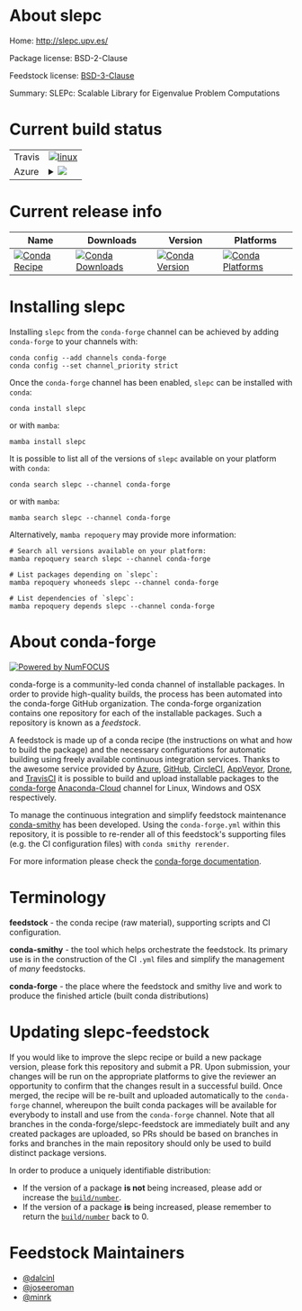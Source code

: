 About slepc
===========

Home: http://slepc.upv.es/

Package license: BSD-2-Clause

Feedstock license: [BSD-3-Clause](https://github.com/conda-forge/slepc-feedstock/blob/main/LICENSE.txt)

Summary: SLEPc: Scalable Library for Eigenvalue Problem Computations

Current build status
====================


<table><tr>
    <td>Travis</td>
    <td>
      <a href="https://app.travis-ci.com/conda-forge/slepc-feedstock">
        <img alt="linux" src="https://img.shields.io/travis/com/conda-forge/slepc-feedstock/main.svg?label=Linux">
      </a>
    </td>
  </tr>
    
  <tr>
    <td>Azure</td>
    <td>
      <details>
        <summary>
          <a href="https://dev.azure.com/conda-forge/feedstock-builds/_build/latest?definitionId=1925&branchName=main">
            <img src="https://dev.azure.com/conda-forge/feedstock-builds/_apis/build/status/slepc-feedstock?branchName=main">
          </a>
        </summary>
        <table>
          <thead><tr><th>Variant</th><th>Status</th></tr></thead>
          <tbody><tr>
              <td>linux_64_mpimpichscalarcomplex</td>
              <td>
                <a href="https://dev.azure.com/conda-forge/feedstock-builds/_build/latest?definitionId=1925&branchName=main">
                  <img src="https://dev.azure.com/conda-forge/feedstock-builds/_apis/build/status/slepc-feedstock?branchName=main&jobName=linux&configuration=linux%20linux_64_mpimpichscalarcomplex" alt="variant">
                </a>
              </td>
            </tr><tr>
              <td>linux_64_mpimpichscalarreal</td>
              <td>
                <a href="https://dev.azure.com/conda-forge/feedstock-builds/_build/latest?definitionId=1925&branchName=main">
                  <img src="https://dev.azure.com/conda-forge/feedstock-builds/_apis/build/status/slepc-feedstock?branchName=main&jobName=linux&configuration=linux%20linux_64_mpimpichscalarreal" alt="variant">
                </a>
              </td>
            </tr><tr>
              <td>linux_64_mpiopenmpiscalarcomplex</td>
              <td>
                <a href="https://dev.azure.com/conda-forge/feedstock-builds/_build/latest?definitionId=1925&branchName=main">
                  <img src="https://dev.azure.com/conda-forge/feedstock-builds/_apis/build/status/slepc-feedstock?branchName=main&jobName=linux&configuration=linux%20linux_64_mpiopenmpiscalarcomplex" alt="variant">
                </a>
              </td>
            </tr><tr>
              <td>linux_64_mpiopenmpiscalarreal</td>
              <td>
                <a href="https://dev.azure.com/conda-forge/feedstock-builds/_build/latest?definitionId=1925&branchName=main">
                  <img src="https://dev.azure.com/conda-forge/feedstock-builds/_apis/build/status/slepc-feedstock?branchName=main&jobName=linux&configuration=linux%20linux_64_mpiopenmpiscalarreal" alt="variant">
                </a>
              </td>
            </tr><tr>
              <td>linux_aarch64_mpimpichscalarcomplex</td>
              <td>
                <a href="https://dev.azure.com/conda-forge/feedstock-builds/_build/latest?definitionId=1925&branchName=main">
                  <img src="https://dev.azure.com/conda-forge/feedstock-builds/_apis/build/status/slepc-feedstock?branchName=main&jobName=linux&configuration=linux%20linux_aarch64_mpimpichscalarcomplex" alt="variant">
                </a>
              </td>
            </tr><tr>
              <td>linux_aarch64_mpimpichscalarreal</td>
              <td>
                <a href="https://dev.azure.com/conda-forge/feedstock-builds/_build/latest?definitionId=1925&branchName=main">
                  <img src="https://dev.azure.com/conda-forge/feedstock-builds/_apis/build/status/slepc-feedstock?branchName=main&jobName=linux&configuration=linux%20linux_aarch64_mpimpichscalarreal" alt="variant">
                </a>
              </td>
            </tr><tr>
              <td>linux_aarch64_mpiopenmpiscalarcomplex</td>
              <td>
                <a href="https://dev.azure.com/conda-forge/feedstock-builds/_build/latest?definitionId=1925&branchName=main">
                  <img src="https://dev.azure.com/conda-forge/feedstock-builds/_apis/build/status/slepc-feedstock?branchName=main&jobName=linux&configuration=linux%20linux_aarch64_mpiopenmpiscalarcomplex" alt="variant">
                </a>
              </td>
            </tr><tr>
              <td>linux_aarch64_mpiopenmpiscalarreal</td>
              <td>
                <a href="https://dev.azure.com/conda-forge/feedstock-builds/_build/latest?definitionId=1925&branchName=main">
                  <img src="https://dev.azure.com/conda-forge/feedstock-builds/_apis/build/status/slepc-feedstock?branchName=main&jobName=linux&configuration=linux%20linux_aarch64_mpiopenmpiscalarreal" alt="variant">
                </a>
              </td>
            </tr><tr>
              <td>linux_ppc64le_mpimpichscalarcomplex</td>
              <td>
                <a href="https://dev.azure.com/conda-forge/feedstock-builds/_build/latest?definitionId=1925&branchName=main">
                  <img src="https://dev.azure.com/conda-forge/feedstock-builds/_apis/build/status/slepc-feedstock?branchName=main&jobName=linux&configuration=linux%20linux_ppc64le_mpimpichscalarcomplex" alt="variant">
                </a>
              </td>
            </tr><tr>
              <td>linux_ppc64le_mpimpichscalarreal</td>
              <td>
                <a href="https://dev.azure.com/conda-forge/feedstock-builds/_build/latest?definitionId=1925&branchName=main">
                  <img src="https://dev.azure.com/conda-forge/feedstock-builds/_apis/build/status/slepc-feedstock?branchName=main&jobName=linux&configuration=linux%20linux_ppc64le_mpimpichscalarreal" alt="variant">
                </a>
              </td>
            </tr><tr>
              <td>linux_ppc64le_mpiopenmpiscalarcomplex</td>
              <td>
                <a href="https://dev.azure.com/conda-forge/feedstock-builds/_build/latest?definitionId=1925&branchName=main">
                  <img src="https://dev.azure.com/conda-forge/feedstock-builds/_apis/build/status/slepc-feedstock?branchName=main&jobName=linux&configuration=linux%20linux_ppc64le_mpiopenmpiscalarcomplex" alt="variant">
                </a>
              </td>
            </tr><tr>
              <td>linux_ppc64le_mpiopenmpiscalarreal</td>
              <td>
                <a href="https://dev.azure.com/conda-forge/feedstock-builds/_build/latest?definitionId=1925&branchName=main">
                  <img src="https://dev.azure.com/conda-forge/feedstock-builds/_apis/build/status/slepc-feedstock?branchName=main&jobName=linux&configuration=linux%20linux_ppc64le_mpiopenmpiscalarreal" alt="variant">
                </a>
              </td>
            </tr><tr>
              <td>osx_64_mpimpichscalarcomplex</td>
              <td>
                <a href="https://dev.azure.com/conda-forge/feedstock-builds/_build/latest?definitionId=1925&branchName=main">
                  <img src="https://dev.azure.com/conda-forge/feedstock-builds/_apis/build/status/slepc-feedstock?branchName=main&jobName=osx&configuration=osx%20osx_64_mpimpichscalarcomplex" alt="variant">
                </a>
              </td>
            </tr><tr>
              <td>osx_64_mpimpichscalarreal</td>
              <td>
                <a href="https://dev.azure.com/conda-forge/feedstock-builds/_build/latest?definitionId=1925&branchName=main">
                  <img src="https://dev.azure.com/conda-forge/feedstock-builds/_apis/build/status/slepc-feedstock?branchName=main&jobName=osx&configuration=osx%20osx_64_mpimpichscalarreal" alt="variant">
                </a>
              </td>
            </tr><tr>
              <td>osx_64_mpiopenmpiscalarcomplex</td>
              <td>
                <a href="https://dev.azure.com/conda-forge/feedstock-builds/_build/latest?definitionId=1925&branchName=main">
                  <img src="https://dev.azure.com/conda-forge/feedstock-builds/_apis/build/status/slepc-feedstock?branchName=main&jobName=osx&configuration=osx%20osx_64_mpiopenmpiscalarcomplex" alt="variant">
                </a>
              </td>
            </tr><tr>
              <td>osx_64_mpiopenmpiscalarreal</td>
              <td>
                <a href="https://dev.azure.com/conda-forge/feedstock-builds/_build/latest?definitionId=1925&branchName=main">
                  <img src="https://dev.azure.com/conda-forge/feedstock-builds/_apis/build/status/slepc-feedstock?branchName=main&jobName=osx&configuration=osx%20osx_64_mpiopenmpiscalarreal" alt="variant">
                </a>
              </td>
            </tr><tr>
              <td>osx_arm64_mpimpichscalarcomplex</td>
              <td>
                <a href="https://dev.azure.com/conda-forge/feedstock-builds/_build/latest?definitionId=1925&branchName=main">
                  <img src="https://dev.azure.com/conda-forge/feedstock-builds/_apis/build/status/slepc-feedstock?branchName=main&jobName=osx&configuration=osx%20osx_arm64_mpimpichscalarcomplex" alt="variant">
                </a>
              </td>
            </tr><tr>
              <td>osx_arm64_mpimpichscalarreal</td>
              <td>
                <a href="https://dev.azure.com/conda-forge/feedstock-builds/_build/latest?definitionId=1925&branchName=main">
                  <img src="https://dev.azure.com/conda-forge/feedstock-builds/_apis/build/status/slepc-feedstock?branchName=main&jobName=osx&configuration=osx%20osx_arm64_mpimpichscalarreal" alt="variant">
                </a>
              </td>
            </tr><tr>
              <td>osx_arm64_mpiopenmpiscalarcomplex</td>
              <td>
                <a href="https://dev.azure.com/conda-forge/feedstock-builds/_build/latest?definitionId=1925&branchName=main">
                  <img src="https://dev.azure.com/conda-forge/feedstock-builds/_apis/build/status/slepc-feedstock?branchName=main&jobName=osx&configuration=osx%20osx_arm64_mpiopenmpiscalarcomplex" alt="variant">
                </a>
              </td>
            </tr><tr>
              <td>osx_arm64_mpiopenmpiscalarreal</td>
              <td>
                <a href="https://dev.azure.com/conda-forge/feedstock-builds/_build/latest?definitionId=1925&branchName=main">
                  <img src="https://dev.azure.com/conda-forge/feedstock-builds/_apis/build/status/slepc-feedstock?branchName=main&jobName=osx&configuration=osx%20osx_arm64_mpiopenmpiscalarreal" alt="variant">
                </a>
              </td>
            </tr>
          </tbody>
        </table>
      </details>
    </td>
  </tr>
</table>

Current release info
====================

| Name | Downloads | Version | Platforms |
| --- | --- | --- | --- |
| [![Conda Recipe](https://img.shields.io/badge/recipe-slepc-green.svg)](https://anaconda.org/conda-forge/slepc) | [![Conda Downloads](https://img.shields.io/conda/dn/conda-forge/slepc.svg)](https://anaconda.org/conda-forge/slepc) | [![Conda Version](https://img.shields.io/conda/vn/conda-forge/slepc.svg)](https://anaconda.org/conda-forge/slepc) | [![Conda Platforms](https://img.shields.io/conda/pn/conda-forge/slepc.svg)](https://anaconda.org/conda-forge/slepc) |

Installing slepc
================

Installing `slepc` from the `conda-forge` channel can be achieved by adding `conda-forge` to your channels with:

```
conda config --add channels conda-forge
conda config --set channel_priority strict
```

Once the `conda-forge` channel has been enabled, `slepc` can be installed with `conda`:

```
conda install slepc
```

or with `mamba`:

```
mamba install slepc
```

It is possible to list all of the versions of `slepc` available on your platform with `conda`:

```
conda search slepc --channel conda-forge
```

or with `mamba`:

```
mamba search slepc --channel conda-forge
```

Alternatively, `mamba repoquery` may provide more information:

```
# Search all versions available on your platform:
mamba repoquery search slepc --channel conda-forge

# List packages depending on `slepc`:
mamba repoquery whoneeds slepc --channel conda-forge

# List dependencies of `slepc`:
mamba repoquery depends slepc --channel conda-forge
```


About conda-forge
=================

[![Powered by
NumFOCUS](https://img.shields.io/badge/powered%20by-NumFOCUS-orange.svg?style=flat&colorA=E1523D&colorB=007D8A)](https://numfocus.org)

conda-forge is a community-led conda channel of installable packages.
In order to provide high-quality builds, the process has been automated into the
conda-forge GitHub organization. The conda-forge organization contains one repository
for each of the installable packages. Such a repository is known as a *feedstock*.

A feedstock is made up of a conda recipe (the instructions on what and how to build
the package) and the necessary configurations for automatic building using freely
available continuous integration services. Thanks to the awesome service provided by
[Azure](https://azure.microsoft.com/en-us/services/devops/), [GitHub](https://github.com/),
[CircleCI](https://circleci.com/), [AppVeyor](https://www.appveyor.com/),
[Drone](https://cloud.drone.io/welcome), and [TravisCI](https://travis-ci.com/)
it is possible to build and upload installable packages to the
[conda-forge](https://anaconda.org/conda-forge) [Anaconda-Cloud](https://anaconda.org/)
channel for Linux, Windows and OSX respectively.

To manage the continuous integration and simplify feedstock maintenance
[conda-smithy](https://github.com/conda-forge/conda-smithy) has been developed.
Using the ``conda-forge.yml`` within this repository, it is possible to re-render all of
this feedstock's supporting files (e.g. the CI configuration files) with ``conda smithy rerender``.

For more information please check the [conda-forge documentation](https://conda-forge.org/docs/).

Terminology
===========

**feedstock** - the conda recipe (raw material), supporting scripts and CI configuration.

**conda-smithy** - the tool which helps orchestrate the feedstock.
                   Its primary use is in the construction of the CI ``.yml`` files
                   and simplify the management of *many* feedstocks.

**conda-forge** - the place where the feedstock and smithy live and work to
                  produce the finished article (built conda distributions)


Updating slepc-feedstock
========================

If you would like to improve the slepc recipe or build a new
package version, please fork this repository and submit a PR. Upon submission,
your changes will be run on the appropriate platforms to give the reviewer an
opportunity to confirm that the changes result in a successful build. Once
merged, the recipe will be re-built and uploaded automatically to the
`conda-forge` channel, whereupon the built conda packages will be available for
everybody to install and use from the `conda-forge` channel.
Note that all branches in the conda-forge/slepc-feedstock are
immediately built and any created packages are uploaded, so PRs should be based
on branches in forks and branches in the main repository should only be used to
build distinct package versions.

In order to produce a uniquely identifiable distribution:
 * If the version of a package **is not** being increased, please add or increase
   the [``build/number``](https://docs.conda.io/projects/conda-build/en/latest/resources/define-metadata.html#build-number-and-string).
 * If the version of a package **is** being increased, please remember to return
   the [``build/number``](https://docs.conda.io/projects/conda-build/en/latest/resources/define-metadata.html#build-number-and-string)
   back to 0.

Feedstock Maintainers
=====================

* [@dalcinl](https://github.com/dalcinl/)
* [@joseeroman](https://github.com/joseeroman/)
* [@minrk](https://github.com/minrk/)

